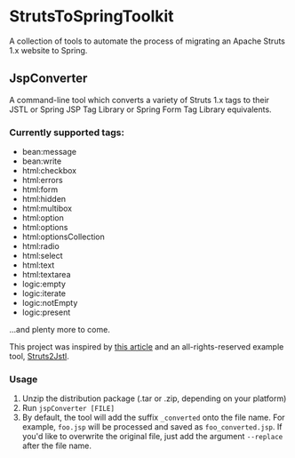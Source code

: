 # StrutsToSpringToolkit
A collection of tools to automate the process of migrating an Apache Struts 1.x website to Spring.

## JspConverter
A command-line tool which converts a variety of Struts 1.x tags to their JSTL or Spring JSP Tag Library or Spring Form Tag Library equivalents.

### Currently supported tags:
* bean:message
* bean:write
* html:checkbox
* html:errors
* html:form
* html:hidden
* html:multibox
* html:option
* html:options
* html:optionsCollection
* html:radio
* html:select
* html:text
* html:textarea
* logic:empty
* logic:iterate
* logic:notEmpty
* logic:present

...and plenty more to come.

This project was inspired by [this article](https://www.shorterpost.com/2021/03/how-to-convert-struts-tags-to-jstl-spring.html]) and an all-rights-reserved example tool, [Struts2Jstl](https://github.com/ShorterPost/Struts2Jstl). 

### Usage
1. Unzip the distribution package (.tar or .zip, depending on your platform)
2. Run `jspConverter [FILE]`
3. By default, the tool will add the suffix `_converted` onto the file name.  For example, `foo.jsp` will be processed and saved as `foo_converted.jsp`.  If you'd like to overwrite the original file, just add the argument `--replace` after the file name.